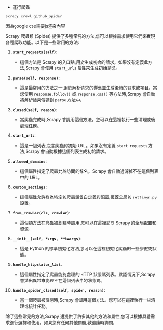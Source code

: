 - 運行爬蟲
```
scrapy crawl github_spider
```
因為google cse需要js渲染內容


Scrapy 爬蟲類 (Spider) 提供了多種常見的方法,您可以根據需求使用它們來實現各種爬取功能。以下是一些常用的方法:

1. **`start_requests(self)`**:
   - 這個方法是 Scrapy 的入口點,用於生成初始的請求。如果沒有定義此方法,Scrapy 會使用 `start_urls` 屬性來生成初始請求。

2. **`parse(self, response)`**:
   - 這是最常用的方法之一,用於解析請求的響應並生成後續的請求或項目。當您使用 `response.follow()` 或 `response.css()` 等方法時,Scrapy 會自動將解析結果傳遞到 `parse` 方法中。

3. **`closed(self, reason)`**:
   - 當爬蟲完成時,Scrapy 會調用這個方法。您可以在這裡執行一些清理或後處理任務。

4. **`start_urls`**:
   - 這是一個列表,包含爬蟲的初始 URL。如果沒有定義 `start_requests` 方法,Scrapy 會自動根據這個列表生成初始請求。

5. **`allowed_domains`**:
   - 這個屬性指定了爬蟲允許訪問的域名。Scrapy 會自動過濾掉不在這個列表中的 URL。

6. **`custom_settings`**:
   - 這個屬性允許您為特定的爬蟲設置自定義的配置,覆蓋全局的 `settings.py` 設置。

7. **`from_crawler(cls, crawler)`**:
   - 這個類方法在爬蟲被創建時調用,您可以在這裡訪問 Scrapy 的全局配置和資源。

8. **`__init__(self, *args, **kwargs)`**:
   - 這是 Python 的標準初始化方法,您可以在這裡初始化爬蟲的一些參數或狀態。

9. **`handle_httpstatus_list`**:
   - 這個屬性指定了爬蟲能夠處理的 HTTP 狀態碼列表。默認情況下,Scrapy 會拋出異常來處理不在這個列表中的狀態碼。

10. **`handle_spider_closed(self, spider, reason)`**:
    - 當一個爬蟲被關閉時,Scrapy 會調用這個方法。您可以在這裡執行一些清理或統計任務。

除了這些常見的方法,Scrapy 還提供了許多其他的方法和屬性,您可以根據具體需求進行選擇和使用。如果您有任何其他問題,歡迎隨時詢問。